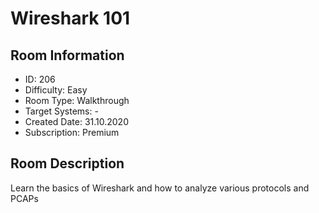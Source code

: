 ﻿# Wireshark 101

## Room Information
- ID: 206
- Difficulty: Easy
- Room Type: Walkthrough
- Target Systems: -
- Created Date: 31.10.2020
- Subscription: Premium

## Room Description
Learn the basics of Wireshark and how to analyze various protocols and PCAPs
